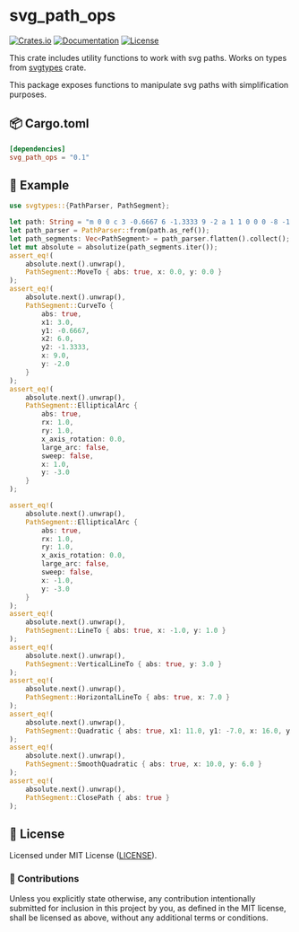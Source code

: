 # svg_path_ops

[![Crates.io](https://img.shields.io/crates/v/svg_path_ops.svg)](https://crates.io/crates/svg_path_ops)
[![Documentation](https://docs.rs/svg_path_ops/badge.svg)](https://docs.rs/svg_path_ops)
[![License](https://img.shields.io/github/license/orhanbalci/rough-rs/tree/main/svg_path_ops.svg)](https://github.com/orhanbalci/rough-rs/blob/main/svg_path_ops/LICENSE)

<!-- cargo-sync-readme start -->


This crate includes utility functions to work with svg paths. Works on types from [svgtypes](https://github.com/RazrFalcon/svgtypes)
crate.

This package exposes functions to manipulate svg paths with simplification purposes.


## 📦 Cargo.toml

```toml
[dependencies]
svg_path_ops = "0.1"
```

## 🔧 Example

```rust
use svgtypes::{PathParser, PathSegment};

let path: String = "m 0 0 c 3 -0.6667 6 -1.3333 9 -2 a 1 1 0 0 0 -8 -1 a 1 1 0 0 0 -2 0 l 0 4 v 2 h 8 q 4 -10 9 -5 t -6 8 z".into();
let path_parser = PathParser::from(path.as_ref());
let path_segments: Vec<PathSegment> = path_parser.flatten().collect();
let mut absolute = absolutize(path_segments.iter());
assert_eq!(
    absolute.next().unwrap(),
    PathSegment::MoveTo { abs: true, x: 0.0, y: 0.0 }
);
assert_eq!(
    absolute.next().unwrap(),
    PathSegment::CurveTo {
        abs: true,
        x1: 3.0,
        y1: -0.6667,
        x2: 6.0,
        y2: -1.3333,
        x: 9.0,
        y: -2.0
    }
);
assert_eq!(
    absolute.next().unwrap(),
    PathSegment::EllipticalArc {
        abs: true,
        rx: 1.0,
        ry: 1.0,
        x_axis_rotation: 0.0,
        large_arc: false,
        sweep: false,
        x: 1.0,
        y: -3.0
    }
);

assert_eq!(
    absolute.next().unwrap(),
    PathSegment::EllipticalArc {
        abs: true,
        rx: 1.0,
        ry: 1.0,
        x_axis_rotation: 0.0,
        large_arc: false,
        sweep: false,
        x: -1.0,
        y: -3.0
    }
);
assert_eq!(
    absolute.next().unwrap(),
    PathSegment::LineTo { abs: true, x: -1.0, y: 1.0 }
);
assert_eq!(
    absolute.next().unwrap(),
    PathSegment::VerticalLineTo { abs: true, y: 3.0 }
);
assert_eq!(
    absolute.next().unwrap(),
    PathSegment::HorizontalLineTo { abs: true, x: 7.0 }
);
assert_eq!(
    absolute.next().unwrap(),
    PathSegment::Quadratic { abs: true, x1: 11.0, y1: -7.0, x: 16.0, y: -2.0 }
);
assert_eq!(
    absolute.next().unwrap(),
    PathSegment::SmoothQuadratic { abs: true, x: 10.0, y: 6.0 }
);
assert_eq!(
    absolute.next().unwrap(),
    PathSegment::ClosePath { abs: true }
);
```

<!-- cargo-sync-readme end -->

## 📝 License

Licensed under MIT License ([LICENSE](LICENSE)).

### 🚧 Contributions

Unless you explicitly state otherwise, any contribution intentionally submitted for inclusion in this project by you, as defined in the MIT license, shall be licensed as above, without any additional terms or conditions.
